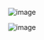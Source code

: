 ![image](https://github.com/user-attachments/assets/0ec28c65-49a8-459d-bb7a-1c27a4778d0a)

![image](https://github.com/user-attachments/assets/233a4952-dc4d-4b9f-a069-038971fc9937)
